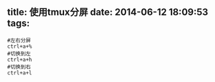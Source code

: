 title: 使用tmux分屏
date: 2014-06-12 18:09:53
tags:
---
```
#左右分屏
ctrl+a+%
#切换到左
ctrl+a+h
#切换到右
ctrl+a+l
```
